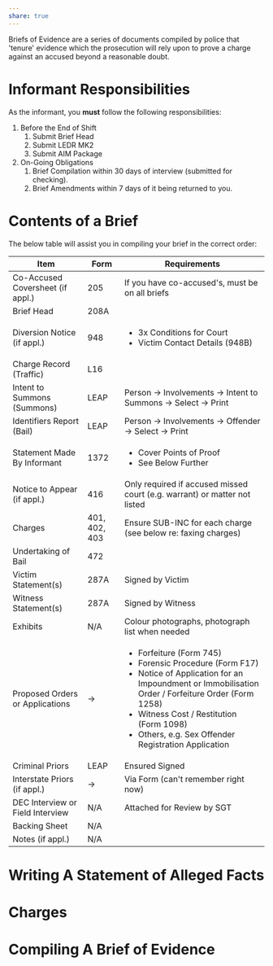 ```yaml
---  
share: true  
---  
```

Briefs of Evidence are a series of documents compiled by police that 'tenure' evidence which the prosecution will rely upon to prove a charge against an accused beyond a reasonable doubt.  
  
# Informant Responsibilities  
As the informant, you **must** follow the following responsibilities:  
  
1. Before the End of Shift  
	1. Submit Brief Head  
	2. Submit LEDR MK2  
	3. Submit AIM Package  
4. On-Going Obligations  
	1. Brief Compilation within 30 days of interview (submitted for checking).  
	2. Brief Amendments within 7 days of it being returned to you.  
  
# Contents of a Brief  
The below table will assist you in compiling your brief in the correct order:  
  
| Item                             | Form          | Requirements                                                                                                                                                                                                                                                                                    |  
| -------------------------------- | ------------- | ----------------------------------------------------------------------------------------------------------------------------------------------------------------------------------------------------------------------------------------------------------------------------------------------- |  
| Co-Accused Coversheet (if appl.) | 205           | If you have co-accused's, must be on all briefs                                                                                                                                                                                                                                                 |  
| Brief Head                       | 208A          |                                                                                                                                                                                                                                                                                                 |  
| Diversion Notice (if appl.)      | 948           | <ul><li> 3x Conditions for Court</li><li>Victim Contact Details (948B)</li></ul>                                                                                                                                                                                                                |  
| Charge Record (Traffic)          | L16           |                                                                                                                                                                                                                                                                                                 |  
| Intent to Summons (Summons)      | LEAP          | Person -> Involvements -> Intent to Summons -> Select -> Print                                                                                                                                                                                                                                  |  
| Identifiers Report (Bail)        | LEAP          | Person -> Involvements -> Offender -> Select -> Print                                                                                                                                                                                                                                           |  
| Statement Made By Informant      | 1372          | <ul><li>Cover Points of Proof</li><li>See Below Further</li></ul>                                                                                                                                                                                                                               |  
| Notice to Appear (if appl.)      | 416           | Only required if accused missed court (e.g. warrant) or matter not listed                                                                                                                                                                                                                       |  
| Charges                          | 401, 402, 403 | Ensure SUB-INC for each charge (see below re: faxing charges)                                                                                                                                                                                                                                   |  
| Undertaking of Bail              | 472           |                                                                                                                                                                                                                                                                                                 |  
| Victim Statement(s)              | 287A          | Signed by Victim                                                                                                                                                                                                                                                                                |  
| Witness Statement(s)             | 287A          | Signed by Witness                                                                                                                                                                                                                                                                               |  
| Exhibits                         | N/A           | Colour photographs, photograph list when needed                                                                                                                                                                                                                                                 |  
| Proposed Orders or Applications  | ->            | <ul><li>Forfeiture (Form 745)</li><li>Forensic Procedure (Form F17)</li><li>Notice of Application for an Impoundment or Immobilisation Order / Forfeiture Order (Form 1258)</li><li>Witness Cost / Restitution (Form 1098)</li><li>Others, e.g. Sex Offender Registration Application</li></ul> |  
| Criminal Priors                  | LEAP          | Ensured Signed                                                                                                                                                                                                                                                                                  |  
| Interstate Priors (if appl.)     | ->            | Via Form (can't remember right now)                                                                                                                                                                                                                                                             |  
| DEC Interview or Field Interview | N/A           | Attached for Review by SGT                                                                                                                                                                                                                                                                      |  
| Backing Sheet                    | N/A           |                                                                                                                                                                                                                                                                                                 |  
| Notes (if appl.)                 | N/A           |                                                                                                                                                                                                                                                                                                 |  
  
# Writing A Statement of Alleged Facts  
  
  
# Charges  
  
  
# Compiling A Brief of Evidence